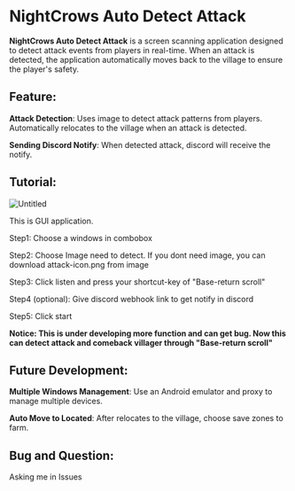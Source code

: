 # NightCrows Auto Detect Attack

**NightCrows Auto Detect Attack** is a screen scanning application designed to detect attack events from players in real-time. When an attack is detected, the application automatically moves back to the village to ensure the player's safety.

## Feature:
**Attack Detection**: Uses image to detect attack patterns from players. Automatically relocates to the village when an attack is detected.

**Sending Discord Notify**: When detected attack, discord will receive the notify.

## Tutorial:
![Untitled](https://github.com/user-attachments/assets/720f7116-e851-4850-acb8-c1e7050e5eb0)

This is GUI application.

Step1: Choose a windows in combobox

Step2: Choose Image need to detect. If you dont need image, you can download attack-icon.png from image

Step3: Click listen and press your shortcut-key of "Base-return scroll"

Step4 (optional): Give discord webhook link to get notify in discord

Step5: Click start

**Notice: This is under developing more function and can get bug. Now this can detect attack and comeback villager through "Base-return scroll"**

## Future Development:
**Multiple Windows Management**: Use an Android emulator and proxy to manage multiple devices.

**Auto Move to Located**: After relocates to the village, choose save zones to farm.

## Bug and Question:

Asking me in Issues
